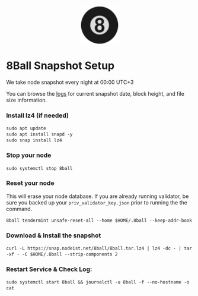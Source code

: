 <p align="center">
  <img height="100" height="auto" src="https://raw.githubusercontent.com/Nodeist/Kurulumlar/main/logos/8ball.png">
</p>

# 8Ball Snapshot Setup
We take node snapshot every night at 00:00 UTC+3

You can browse the [logs](https://snap.nodeist.net/8ball/log.txt) for current snapshot date, block height, and file size information.

### Install lz4 (if needed)
```
sudo apt update
sudo apt install snapd -y
sudo snap install lz4
```

### Stop your node
```
sudo systemctl stop 8ball
```

### Reset your node
This will erase your node database. If you are already running validator, be sure you backed up your `priv_validator_key.json` prior to running the the command.

```
8ball tendermint unsafe-reset-all --home $HOME/.8ball --keep-addr-book
```

### Download & Install the snapshot
```
curl -L https://snap.nodeist.net/8ball/8ball.tar.lz4 | lz4 -dc - | tar -xf - -C $HOME/.8ball --strip-components 2
```

### Restart Service & Check Log:
```
sudo systemctl start 8ball && journalctl -u 8ball -f --no-hostname -o cat
```
